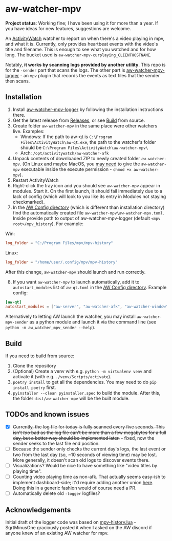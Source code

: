 # aw-watcher-mpv
**Project status**: Working fine; I have been using it for more than a year. If you have ideas for new features, suggestions are welcome.

An [ActivityWatch](https://github.com/ActivityWatch/activitywatch) watcher to report on when there's a video playing in mpv, and what it is.
Currently, only provides heartbeat events with the video's title and filename. This is enough to see what you watched and for how long.
The bucket used is `aw-watcher-mpv-curplaying_CLIENTHOSTNAME`.

Notably, **it works by scanning logs provided by another utility**. This repo is for the `-sender` part that scans the logs. The other part is [aw-watcher-mpv-logger](https://github.com/RundownRhino/aw-watcher-mpv-logger) - an `mpv` plugin that records the events as text files that the sender then scans.

## Installation
1. Install [aw-watcher-mpv-logger](https://github.com/RundownRhino/aw-watcher-mpv-logger) by following the installation instructions there.
2. Get the latest release from [Releases](https://github.com/RundownRhino/aw-watcher-mpv-sender/releases/latest), or see [Build](#build) from source.
3. Create folder `aw-watcher-mpv` in the same place were other watchers live. Examples:
   - Windows: If the path to aw-qt is `C:\Program Files\ActivityWatch\aw-qt.exe`, the path to the watcher's folder should be `C:\Program Files\ActivityWatch\aw-watcher-mpv\`
   - Arch: `/opt/activitywatch/aw-watcher-afk`
4. Unpack contents of downloaded ZIP to newly created folder `aw-watcher-mpv`. (On Linux and maybe MacOS, you [may need](https://github.com/RundownRhino/aw-watcher-mpv-sender/issues/8) to give the `aw-watcher-mpv` executable inside the execute permission - `chmod +x aw-watcher-mpv`).
5. Restart ActivityWatch
6. Right-click the tray icon and you should see `aw-watcher-mpv` appear in modules. Start it. On the first launch, it should fail immediately due to a lack of config (which will look to you like its entry in Modules not staying checkmarked).
7. In the [AW Config directory](https://docs.activitywatch.net/en/latest/directories.html#config) (which is different than installation directory) find the automatically created file `aw-watcher-mpv\aw-watcher-mpv.toml`. Inside provide path to output of aw-watcher-mpv-logger (default `<mpv root>/mpv_history`). For example:

Win:
```toml
log_folder = "C:/Program Files/mpv/mpv-history"
```

Linux:
```toml
log_folder = "/home/user/.config/mpv/mpv-history"
```

After this change, `aw-watcher-mpv` should launch and run correctly.

8. If you want `aw-watcher-mpv` to launch automatically, add it to `autostart_modules` list of `aw-qt.toml` in the [AW Config directory](https://docs.activitywatch.net/en/latest/directories.html#config). Example config:
```toml
[aw-qt]
autostart_modules = ["aw-server", "aw-watcher-afk", "aw-watcher-window", "aw-watcher-mpv"]
```

Alternatively to letting AW launch the watcher, you may install `aw-watcher-mpv-sender` as a python module and launch it via the command line (see `python -m aw_watcher_mpv_sender --help`).

## Build
If you need to build from source:
1. Clone the repository
2. (Optional) Create a venv with e.g. `python -m virtualenv venv` and activate it (with e.g. `./venv/Scripts/activate`).
3. `poetry install` to get all the dependencies. You may need to do `pip install poetry` first.
4. `pyinstaller --clean pyinstaller.spec` to build the module.
After this, the folder `dist/aw-watcher-mpv` will be the built module.

## TODOs and known issues
- [X] ~~Currently, the log file for today is fully scanned every five seconds. This isn't *too* bad as the log file can't be more than a few megabytes for a full day, but a better way should be implemented later.~~ - fixed, now the sender seeks to the last file end position.
- [ ] Because the sender only checks the current day's logs, the last event or two from the last day (so, ~10 seconds of viewing time) may be lost. More generally, it doesn't scan old logs to discover events there.
- [ ] Visualizations? Would be nice to have something like "video titles by playing time".
- [ ] Counting video playing time as non-afk. That actually seems easy-ish to implement dashboard-side; it'd require adding another union [here](https://github.com/ActivityWatch/aw-webui/blob/74778e06d2ad702ff3e60582f28b3fda043f0488/src/queries.ts#L124-L130). Doing this in a generic fashion would of course need a PR.
- [ ] Automatically delete old `-logger` logfiles?

## Acknowledgements
Initial draft of the logger code was based on [mpv-history.lua](https://github.com/SqrtMinusOne/dotfiles/blob/d093e755fd97a88157d10f4df7353a1729071ee5/.config/mpv/scripts/mpv-history.lua) - SqrtMinusOne graciously posted it when I asked on the AW discord if anyone knew of an existing AW watcher for mpv.
